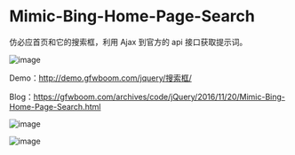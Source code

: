 # Mimic-Bing-Home-Page-Search
仿必应首页和它的搜索框，利用 Ajax 到官方的 api 接口获取提示词。

![image](https://gfwboom.b0.upaiyun.com/usr/uploads/2016/11/3800972478.jpg)

Demo：http://demo.gfwboom.com/jquery/搜索框/

Blog：https://gfwboom.com/archives/code/jQuery/2016/11/20/Mimic-Bing-Home-Page-Search.html

![image](https://gfwboom.b0.upaiyun.com/usr/uploads/2016/11/1898470209.jpg)

![image](https://gfwboom.b0.upaiyun.com/usr/uploads/2016/11/517863784.jpg)
